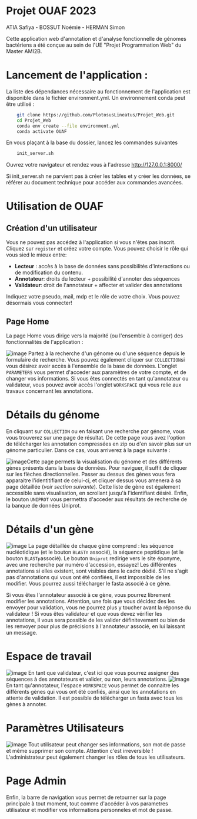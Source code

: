 # Projet OUAF 2023
ATIA Safiya - BOSSUT Noémie - HERMAN Simon

Cette application web d'annotation et d'analyse fonctionnelle de génomes bactériens a été conçue au sein de l'UE "Projet Programmation Web" du Master AMI2B. 

# Lancement de l'application :

La liste des dépendances nécessaire au fonctionnement de l'application est disponible dans le fichier environment.yml.
Un environnement conda peut être utilisé : 

```bash
    git clone https://github.com/PlotosusLineatus/Projet_Web.git 
    cd Projet_Web
    conda env create --file environment.yml
    conda activate OUAF
```

En vous plaçant à la base du dossier, lancez les commandes suivantes
```bash
    init_server.sh
```
Ouvrez votre navigateur et rendez vous à l'adresse http://127.0.0.1:8000/

Si init_server.sh ne parvient pas à créer les tables et y créer les données, se référer au document technique pour accéder aux commandes avancées.

# Utilisation de OUAF
## Création d'un utilisateur

Vous ne pouvez pas accédez à l'application si vous n'êtes pas inscrit. Cliquez sur `register` et créez votre compte. Vous pouvez choisir le rôle qui vous sied le mieux entre:
- **Lecteur** : accès à la base de données sans possibilités d'interactions ou de modification du contenu.
- **Annotateur**: droits du lecteur + possibilité d'annoter des séquences
- **Validateur**: droit de l'annotateur + affecter et valider des annotations

Indiquez votre pseudo, mail, mdp et le rôle de votre choix. Vous pouvez désormais vous connecter!

## Page Home

La page Home vous dirige vers la majorité (ou l'ensemble à corriger) des fonctionnalités de l'application :

![image](https://user-images.githubusercontent.com/75751225/217904756-ea7b69e0-dc0d-4b90-854e-3277ecfe9a11.png)
Partez à la recherche d'un génome ou d'une séquence depuis le formulaire de recherche. Vous pouvez également cliquer sur `COLLECTION`si vous désirez avoir accès à l'ensemble de la base de données. 
L'onglet `PARAMETERS` vous permet d'acceder aux paramètres de votre compte, et de changer vos informations.
Si vous êtes connectés en tant qu'annotateur ou validateur, vous pouvez avoir accès l'onglet `WORKSPACE` qui vous relie aux travaux concernant les annotations.

# Détails du génome
En cliquant sur `COLLECTION` ou en faisant une recherche par génome, vous vous trouverez sur une page de résultat. De cette page vous avez l'option de télécharger les annotation compressées en zip ou d'en savoir plus sur un génome particulier. Dans ce cas, vous arriverez à la page suivante :

![image](https://user-images.githubusercontent.com/75751225/218156782-ae7ff0b7-cd0f-430d-bd3e-05f8aeb355fa.png)Cette page permets la visualisation du génome et des différents gènes présents dans la base de données. Pour naviguer, il suffit de cliquer sur les flèches directionnelles. Passer au dessus des gènes vous fera apparaitre l'identitifiant de celui-ci, et cliquer dessus vous amenera à sa page détaillée (*voir section suivante*). 
Cette liste de gène est également accessible sans visualisation, en scrollant jusqu'à l'identifiant désiré. Enfin, le bouton `UNIPROT` vous permettra d'acceder aux résultats de recherche de la banque de données Uniprot.

# Détails d'un gène
![image](https://user-images.githubusercontent.com/75751225/218156946-1105dc67-1286-4452-a181-06c0e75cad6e.png)
La page détaillée de chaque gène comprend : les séquence nucléotidique (et le bouton `BLASTn` associé), la séquence peptidique (et le bouton `BLASTp`associé). Le bouton `Uniprot` redirige vers le site éponyme, avec une recherche par numéro d'accession, essayez! Les différentes annotations si elles existent, sont visibles dans le cadre dédié. S'il ne s'agit pas d'annotations qui vous ont été confiées, il est impossible de les modifier. 
Vous pourrez aussi télécharger le fasta associé à ce gène.

Si vous êtes l'annotateur associé à ce gène, vous pourrez librement modifier les annotations. Attention, une fois que vous décidez des les envoyer pour validation, vous ne pourrez plus y toucher avant la réponse du validateur ! 
Si vous êtes validateur et que vous devez vérifier les annotations, il vous sera possible de les valider définitevement ou bien de les renvoyer pour plus de précisions à l'annotateur associé, en lui laissant un message.

# Espace de travail
![image](https://user-images.githubusercontent.com/55387021/218196150-6fea6595-68e9-42e2-b57a-ee7c1b26a4c3.png)
En tant que validateur, c'est ici que vous pourrez assigner des séquences à des annotateurs et valider, ou non, leurs annotations.
![image](https://user-images.githubusercontent.com/55387021/218195100-4f9ec86a-c9ef-4674-b346-d5840adcaa25.png)
En tant qu'annotateur, l'espace `WORKSPACE` vous permet de connaitre les différents gènes qui vous ont été confiés, ainsi que les annotations en attente de validation.
Il est possible de télécharger un fasta avec tous les gènes à annoter.

# Paramètres Utilisateurs
![image](https://user-images.githubusercontent.com/55387021/218195458-cc2145fd-78f2-4b32-b2e7-4ca5370f131b.png)
Tout utilisateur peut changer ses informations, son mot de passe et même supprimer son compte. Attention c'est irreversible !
L'administrateur peut également changer les rôles de tous les utilisateurs.

# Page Admin

Enfin, la barre de navigation vous permet de retourner sur la page principale à tout moment, tout comme d'accéder à vos parametres utilisateur et modifier vos informations personneles et mot de passe.
